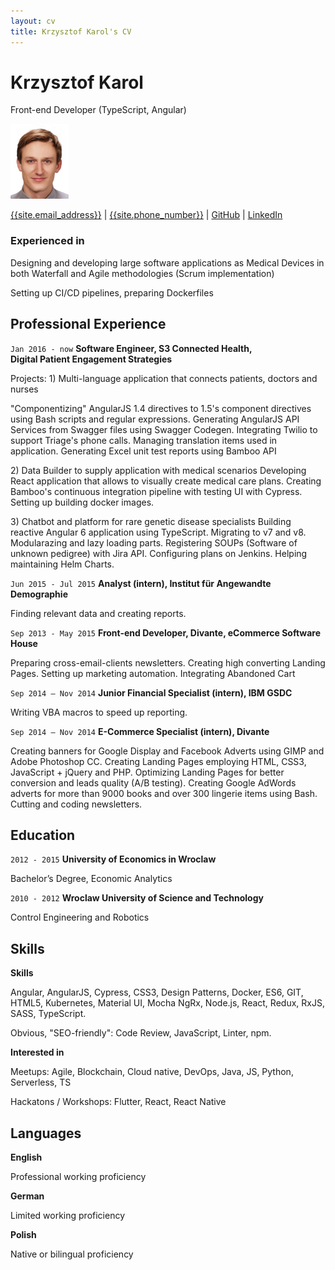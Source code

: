 ```yaml
---
layout: cv
title: Krzysztof Karol's CV
---
```

# Krzysztof Karol
Front-end Developer (TypeScript, Angular)

![Profile picture](./krzysztof-karol.png)

<div id="webaddress">
<a href="mailto:{{site.email_address}}">{{site.email_address}}</a>
| <a href="tel:{{site.phone_number}}">{{site.phone_number}}</a>
| <a href="https://github.com/KrzysztofKarol">GitHub</a>
| <a href="https://www.linkedin.com/in/KrzysztofKarol/">LinkedIn</a>
</div>


### Experienced in

Designing and developing large software applications as Medical Devices in both Waterfall and Agile methodologies (Scrum implementation)

Setting up CI/CD pipelines, preparing Dockerfiles


## Professional Experience
`Jan 2016 - now`
__Software Engineer, S3 Connected Health,  
Digital Patient Engagement Strategies__

Projects: 1) Multi-language application that connects patients, doctors and nurses

"Componentizing" AngularJS 1.4 directives to 1.5's component directives using Bash scripts and regular expressions. Generating AngularJS API Services from Swagger files using Swagger Codegen. Integrating Twilio to support Triage's phone calls. Managing translation items used in application. Generating Excel unit test reports using Bamboo API

2\) Data Builder to supply application with medical scenarios
Developing React application that allows to visually create medical care plans. Creating Bamboo's continuous integration pipeline with testing UI with Cypress. Setting up building docker images.

3\) Chatbot and platform for rare genetic disease specialists 
Building reactive Angular 6 application using TypeScript. Migrating to v7 and v8. Modularazing and lazy loading parts. Registering SOUPs (Software of unknown pedigree) with Jira API. Configuring plans on Jenkins. Helping maintaining Helm Charts.


`Jun 2015 - Jul 2015`
__Analyst (intern), Institut für Angewandte Demographie__

Finding relevant data and creating reports.


`Sep 2013 - May 2015`
__Front-end Developer, Divante, eCommerce Software House__

Preparing cross-email-clients newsletters. Creating high converting Landing Pages. Setting up marketing automation. Integrating Abandoned Cart


`Sep 2014 – Nov 2014`
__Junior Financial Specialist (intern), IBM GSDC__

Writing VBA macros to speed up reporting.


`Sep 2014 – Nov 2014`
__E-Commerce Specialist (intern), Divante__

Creating banners for Google Display and Facebook Adverts using GIMP and Adobe Photoshop CC. Creating Landing Pages employing HTML, CSS3, JavaScript + jQuery and PHP. Optimizing Landing Pages for better conversion and leads quality (A/B testing). Creating Google AdWords adverts for more than 9000 books and over 300 lingerie items using Bash. Cutting and coding newsletters.

## Education

`2012 - 2015`
__University of Economics in Wroclaw__

Bachelor’s Degree, Economic Analytics


`2010 - 2012`
__Wroclaw University of Science and Technology__

Control Engineering and Robotics


## Skills
<!-- ### Sort:
``.split(", ").sort((w1, w2) => w1.toLowerCase() > w2.toLowerCase() ? 1 : -1).join(", ")
-->

__Skills__

Angular, AngularJS, Cypress, CSS3, Design Patterns, Docker, ES6, GIT, HTML5, Kubernetes, Material UI, Mocha NgRx, Node.js, React, Redux, RxJS, SASS, TypeScript.

Obvious, "SEO-friendly": Code Review, JavaScript, Linter, npm.

__Interested in__

Meetups: Agile, Blockchain, Cloud native, DevOps, Java, JS, Python, Serverless, TS

Hackatons / Workshops: Flutter, React, React Native


## Languages
<!-- ### Based on: https://en.wikipedia.org/wiki/ILR_scale#ILR_scale -->

__English__

Professional working proficiency

__German__

Limited working proficiency

__Polish__

Native or bilingual proficiency

<!-- ### Footer

Thanks to Eliseo Papa for template: https://github.com/elipapa/markdown-cv -->
